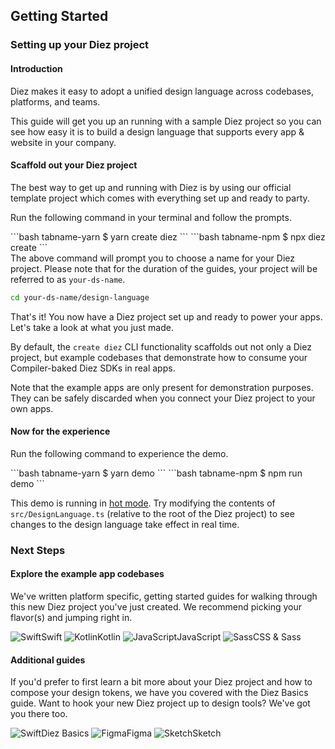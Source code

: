 ## Getting Started
<h3 id="set-up">Setting up your Diez project</h3>

<h4 id="intro">Introduction</h4>

Diez makes it easy to adopt a unified design language across codebases, platforms, and teams.

This guide will get you up an running with a sample Diez project so you can see how easy it is to build a design language that supports every app &amp; website in your company.


#### Scaffold out your Diez project
The best way to get up and running with Diez is by using our official template project which comes with everything set up and ready to party.

Run the following command in your terminal and follow the prompts.

<CodeTabs>
```bash tabname-yarn
$ yarn create diez
```
```bash tabname-npm
$ npx diez create
```
</CodeTabs>

<div class="note">The above command will prompt you to choose a name for your Diez project. Please note that for the duration of the guides, your project will be referred to as <code class="inline">your-ds-name</code>.</div>

```bash
cd your-ds-name/design-language
```
That's it! You now have a Diez project set up and ready to power your apps. Let's take a look at what you just made.

By default, the `create diez` CLI functionality scaffolds out not only a Diez project, but example codebases that demonstrate how to consume your Compiler-baked Diez SDKs in real apps.

<HaiInfographic></HaiInfographic>

<div class="note">Note that the example apps are only present for demonstration purposes. They can be safely discarded when you connect your Diez project to your own apps.</div>

#### Now for the experience
Run the following command to experience the demo.

<CodeTabs>
```bash tabname-yarn
$ yarn demo
```
```bash tabname-npm
$ npm run demo
```
</CodeTabs>

This demo is running in [hot mode](/faq/#hot-mode-explained). Try modifying the contents of `src/DesignLanguage.ts` (relative to the root of the Diez project) to see changes to the design language take effect in real time.


### Next Steps

#### Explore the example app codebases

 We've written platform specific, getting started guides for walking through this new Diez project you've just created. We recommend picking your flavor(s) and jumping right in.

 <div class="cards-holster">
  <router-link class="card fourth" to="/getting-started/swift">
    <img src="@theme/assets/imgs/swift.svg" alt="Swift"><span>Swift</span>
  </router-link>
  <router-link class="card fourth" to="/getting-started/kotlin">
    <img src="@theme/assets/imgs/kotlin.svg" alt="Kotlin"><span>Kotlin</span>
  </router-link>
  <router-link class="card fourth" to="/getting-started/javascript">
    <img src="@theme/assets/imgs/javascript.svg" alt="JavaScript"><span>JavaScript</span>
  </router-link>
  <router-link class="card fourth" to="/getting-started/css-sass">
    <img src="@theme/assets/imgs/sass.svg" alt="Sass"><span>CSS & Sass</span>
  </router-link>
</div>


#### Additional guides
If you'd prefer to first learn a bit more about your Diez project and how to compose your design tokens, we have you covered with the Diez Basics guide. Want to hook your new Diez project up to design tools? We've got you there too.

<div class="cards-holster">
  <router-link class="card fourth" to="/getting-started/the-basics">
    <img src="@theme/assets/imgs/logo.svg" alt="Swift"><span>Diez Basics</span>
  </router-link>
  <router-link class="card fourth" to="/getting-started/figma">
    <img src="@theme/assets/imgs/figma.svg" alt="Figma"><span>Figma</span>
  </router-link>
  <router-link class="card fourth" to="/getting-started/sketch">
    <img src="@theme/assets/imgs/sketch.svg" alt="Sketch"><span>Sketch</span>
  </router-link>
</div>
